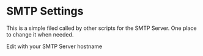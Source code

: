 # SMTP Settings

This is a simple filed called by other scripts for the SMTP Server.  One place to change it when needed.  

Edit with your SMTP Server hostname